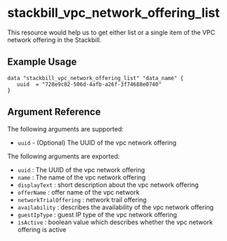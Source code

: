 # stackbill_vpc_network_offering_list

This resource would help us to get either list or a single item of the VPC network offering in the Stackbill.

## Example Usage

```
data "stackbill_vpc_network_offering_list" "data_name" {
   uuid  = "728e9c82-506d-4afb-a26f-3f74688e0740"
}

```

## Argument Reference

The following arguments are supported:

- `uuid` - (Optional) The UUID of the vpc network offering

The following arguments are exported:

- `uuid` : The UUID of the vpc network offering
- `name` : The name of the vpc network offering
- `displayText` : short description about the vpc network offering
- `offerName` : offer name of the vpc network
- `networkTrialOffering` : network trail offering
- `availability` : describes the availability of the vpc network offering
- `guestIpType` : guest IP type of the vpc network offering
- `isActive` : boolean value which describes whether the vpc network offering is active
